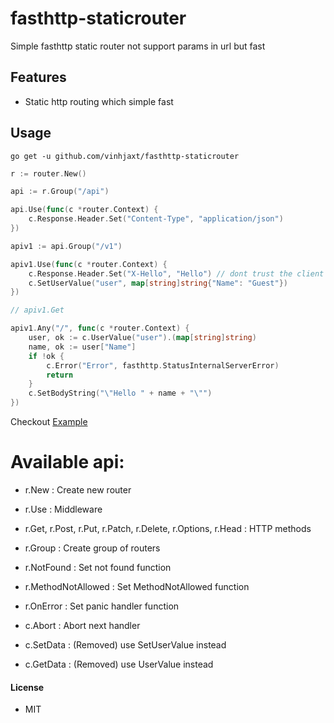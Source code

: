 # fasthttp-staticrouter
Simple fasthttp static router not support params in url but fast

## Features

- Static http routing which simple fast

## Usage
`go get -u github.com/vinhjaxt/fasthttp-staticrouter`

```go
r := router.New()

api := r.Group("/api")

api.Use(func(c *router.Context) {
	c.Response.Header.Set("Content-Type", "application/json")
})

apiv1 := api.Group("/v1")

apiv1.Use(func(c *router.Context) {
	c.Response.Header.Set("X-Hello", "Hello") // dont trust the client
	c.SetUserValue("user", map[string]string{"Name": "Guest"})
})

// apiv1.Get

apiv1.Any("/", func(c *router.Context) {
	user, ok := c.UserValue("user").(map[string]string)
	name, ok := user["Name"]
	if !ok {
		c.Error("Error", fasthttp.StatusInternalServerError)
		return
	}
	c.SetBodyString("\"Hello " + name + "\"")
})
```
Checkout [Example](example/main.go)

# Available api:
  - r.New : Create new router
  - r.Use : Middleware
  - r.Get, r.Post, r.Put, r.Patch, r.Delete, r.Options, r.Head : HTTP methods
  - r.Group : Create group of routers
  - r.NotFound : Set not found function
  - r.MethodNotAllowed : Set MethodNotAllowed function
  - r.OnError : Set panic handler function 

  - c.Abort : Abort next handler
  - c.SetData : (Removed) use SetUserValue instead
  - c.GetData : (Removed) use UserValue instead

#### License
- MIT
